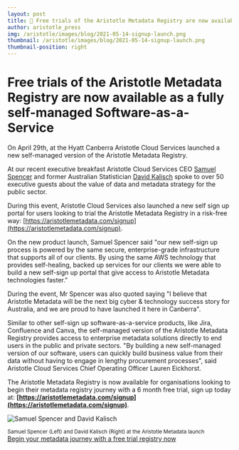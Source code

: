 ```yaml
---
layout: post
title: 🚀 Free trials of the Aristotle Metadata Registry are now available as a fully self-managed Software-as-a-Service
author: aristotle_press
img: /aristotle/images/blog/2021-05-14-signup-launch.png
thumbnail: /aristotle/images/blog/2021-05-14-signup-launch.png
thumbnail-position: right
---
```


# Free trials of the Aristotle Metadata Registry are now available as a fully self-managed Software-as-a-Service

On April 29th, at the Hyatt Canberra Aristotle Cloud Services launched a new self-managed version of the Aristotle Metadata Registry.

At our recent executive breakfast Aristotle Cloud Services CEO [Samuel Spencer](https://www.linkedin.com/in/legostormtroopr/) and former Australian Statistician [David Kalisch](https://www.linkedin.com/in/david-kalisch-faicd-8a31211a4/) spoke to over 50 executive guests about the value of data and metadata strategy for the public sector.

During this event, Aristotle Cloud Services also launched a new self sign up portal for users looking to trial the Aristotle Metadata Registry in a risk-free way: [https://aristotlemetadata.com/signup](https://aristotlemetadata.com/signup).

On the new product launch, Samuel Spencer said "our new self-sign up process is powered by the same secure, enterprise-grade infrastructure that supports all of our clients. By using the same AWS technology that provides self-healing, backed up services for our clients we were able to build a new self-sign up portal that give access to Aristotle Metadata technologies faster."

During the event, Mr Spencer was also quoted saying "I believe that Aristotle Metadata will be the next big cyber & technology success story for Australia, and we are proud to have launched it here in Canberra".

Similar to other self-sign up software-as-a-service products, like Jira, Confluence and Canva, the self-managed version of the Aristotle Metadata Registry provides access to enterprise metadata solutions directly to end users in the public and private sectors. "By building a new self-managed version of our software, users can quickly build business value from their data without having to engage in lengthy procurement processes", said Aristotle Cloud Services Chief Operating Officer Lauren Eickhorst.

The Aristotle Metadata Registry is now available for organisations looking to begin their metadata registry journey with a 6 month free trial, sign up today at: **[https://aristotlemetadata.com/signup](https://aristotlemetadata.com/signup)**.

![Samuel Spencer and David Kalisch](/aristotle/images/blog/2021-05-14-sam-spencer-and-david-kalisch.jpg "Samuel Spencer and David Kalisch")
<div class="text-center pt-0 mt-0"><small>Samuel Spencer (Left) and David Kalisch (Right) at the Aristotle Metadata launch</small></div>

<div class="text-center pt-5">
<a class="nav-btn btn btn-gradient text-white" href="https://aristotlemetadata.com/signup">Begin your metadata journey with a free trial registry now</a>
</div>
